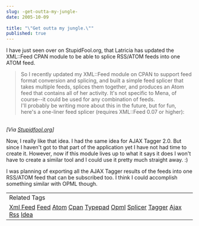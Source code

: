 ```yaml
---
slug: -get-outta-my-jungle-
date: 2005-10-09
 
title: "\"Get outta my jungle.\""
published: true
---
```

I have just seen over on StupidFool.org, that Latricia has updated the XML::Feed CPAN module to be able to splice RSS/ATOM feeds into one ATOM feed.<p /><blockquote class="posterous_medium_quote"><p>So I recently updated my XML::Feed module on CPAN to support feed format conversion and splicing, and built a simple feed splicer that takes multiple feeds, splices them together, and produces an Atom feed that contains all of her activity. It's not specific to Mena, of course--it could be used for any combination of feeds.<br />I'll probably be writing more about this in the future, but for fun, here's a one-liner feed splicer (requires XML::Feed 0.07 or higher):</p></blockquote><br /><i>[Via <a href="http://btrott.typepad.com/typepad/2005/08/the_joy_of_spli.html">Stupidfool.org</a>]</i><p />Now, I really like that idea.  I had the same idea for AJAX Tagger 2.0.  But since I haven't got to that part of the application yet I have not had time to create it.  However, now if this module lives up to what it says it does I won't have to create a similar tool and I could use it pretty much straight away. :)<p />I was planning of exporting all the AJAX Tagger results of the feeds into one RSS/ATOM feed that can be subscribed too.  I think I could accomplish something similar with OPML though.<p /><table class="TechnoratiHead TagHeader">
<tr><td>Related Tags</td></tr>
<tr class="Technorati"><td>
<a href="https://paul.kinlan.me/tags/Xml%20Feed" class="Tag" rel="tag">Xml Feed</a> <a href="https://paul.kinlan.me/tags/Feed" class="Tag" rel="tag">Feed</a> <a href="https://paul.kinlan.me/tags/Atom" class="Tag" rel="tag">Atom</a> <a href="https://paul.kinlan.me/tags/Cpan" class="Tag" rel="tag">Cpan</a> <a href="https://paul.kinlan.me/tags/Typepad" class="Tag" rel="tag">Typepad</a> <a href="https://paul.kinlan.me/tags/Opml" class="Tag" rel="tag">Opml</a> <a href="https://paul.kinlan.me/tags/Splicer" class="Tag" rel="tag">Splicer</a> <a href="https://paul.kinlan.me/tags/Tagger" class="Tag" rel="tag">Tagger</a> <a href="https://paul.kinlan.me/tags/Ajax" class="Tag" rel="tag">Ajax</a> <a href="https://paul.kinlan.me/tags/Rss" class="Tag" rel="tag">Rss</a> <a href="https://paul.kinlan.me/tags/Idea" class="Tag" rel="tag">Idea</a>
</td></tr>
</table>

